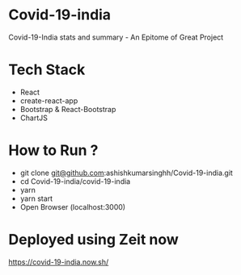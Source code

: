 # Covid-19-india

Covid-19-India stats and summary - An Epitome of Great Project

# Tech Stack

- React
- create-react-app
- Bootstrap & React-Bootstrap
- ChartJS

# How to Run ?

- git clone git@github.com:ashishkumarsinghh/Covid-19-india.git
- cd Covid-19-india/covid-19-india
- yarn
- yarn start
- Open Browser (localhost:3000)

# Deployed using Zeit now

https://covid-19-india.now.sh/
